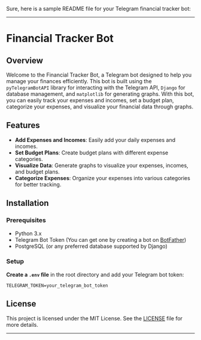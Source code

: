 Sure, here is a sample README file for your Telegram financial tracker bot:

---

# Financial Tracker Bot

## Overview

Welcome to the Financial Tracker Bot, a Telegram bot designed to help you manage your finances efficiently. This bot is built using the `pyTelegramBotAPI` library for interacting with the Telegram API, `Django` for database management, and `matplotlib` for generating graphs. With this bot, you can easily track your expenses and incomes, set a budget plan, categorize your expenses, and visualize your financial data through graphs.

## Features

- **Add Expenses and Incomes**: Easily add your daily expenses and incomes.
- **Set Budget Plans**: Create budget plans with different expense categories.
- **Visualize Data**: Generate graphs to visualize your expenses, incomes, and budget plans.
- **Categorize Expenses**: Organize your expenses into various categories for better tracking.

## Installation

### Prerequisites

- Python 3.x
- Telegram Bot Token (You can get one by creating a bot on [BotFather](https://core.telegram.org/bots#botfather))
- PostgreSQL (or any preferred database supported by Django)

### Setup

 **Create a `.env` file** in the root directory and add your Telegram bot token:
   ```
   TELEGRAM_TOKEN=your_telegram_bot_token
   ```

## License

This project is licensed under the MIT License. See the [LICENSE](LICENSE) file for more details.

---

